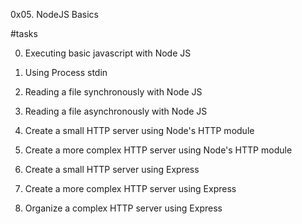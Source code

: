 0x05. NodeJS Basics

#tasks

0. Executing basic javascript with Node JS

1. Using Process stdin

2. Reading a file synchronously with Node JS

3. Reading a file asynchronously with Node JS

4. Create a small HTTP server using Node's HTTP module

5. Create a more complex HTTP server using Node's HTTP module

6. Create a small HTTP server using Express

7. Create a more complex HTTP server using Express

8. Organize a complex HTTP server using Express


